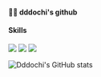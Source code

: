 #### 🙆‍♀️ dddochi's github
#### Skills

<img src="https://img.shields.io/badge/Flutter-02569B?style=for-the-badge&logo=Flutter&logoColor=white"/>
<img src="https://img.shields.io/badge/JAVA-007396?style=flat-square&logo=java&logoColor=white">
<img src="https://img.shields.io/badge/springboot-6DB33F?style=for-the-badge&logo=springboot&logoColor=black">




![Dddochi's GitHub stats](https://github-readme-stats.vercel.app/api?username=dddochi&show_icons=true&theme=dracula)
